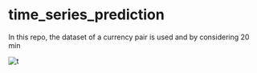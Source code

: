 # time_series_prediction

In this repo, the dataset of a currency pair is used and by considering 20 min


![t](https://user-images.githubusercontent.com/128442592/228379962-9df45229-1849-44d7-abe7-49a2a6f95836.png)
